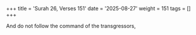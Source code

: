 +++
title = 'Surah 26, Verses 151'
date = '2025-08-27'
weight = 151
tags = []
+++

And do not follow the command of the transgressors,